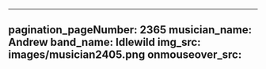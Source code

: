 ------
pagination_pageNumber: 2365
musician_name: Andrew
band_name: Idlewild
img_src: images/musician2405.png
onmouseover_src: 
------